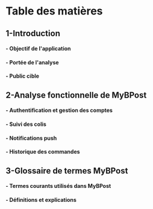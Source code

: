 # Table des matières #

## 1-Introduction ##

#### - Objectif de l'application ####
#### - Portée de l'analyse ####
#### - Public cible ####

## 2-Analyse fonctionnelle de MyBPost ##

#### - Authentification et gestion des comptes ####
#### - Suivi des colis ####
#### - Notifications push ####
#### - Historique des commandes ####

## 3-Glossaire de termes MyBPost ##

#### - Termes courants utilisés dans MyBPost ####
#### - Définitions et explications ####

